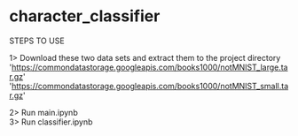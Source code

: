# character_classifier

STEPS TO USE

1> Download these two data sets and extract them to the project directory
  'https://commondatastorage.googleapis.com/books1000/notMNIST_large.tar.gz'
  'https://commondatastorage.googleapis.com/books1000/notMNIST_small.tar.gz'
  
2> Run main.ipynb<br>
3> Run classifier.ipynb
